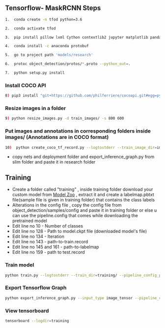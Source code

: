 Tensorflow- MaskRCNN Steps
----------------------------------------
```bash
1.  conda create -n tfod python=3.6   
```
```bash
2.  conda activate tfod  
```
```bash
3.  pip install pillow lxml Cython contextlib2 jupyter matplotlib pandas opencv-python tensorflow==1.15.0 (for GPU- tensorflow-gpu)
```
```bash
4.  conda install -c anaconda protobuf   
```
```bash
5.  go to project path 'models/research'
```
```bash
6.  protoc object_detection/protos/*.proto --python_out=.  
```
```bash
7.  python setup.py install
```

### Install COCO API
```bash
8) pip3 install "git+https://github.com/philferriere/cocoapi.git#egg=pycocotools&subdirectory=PythonAPI"
```

### Resize images in a folder
```bash
9) python resize_images.py -d train_images/ -s 800 600
```

### Put images and annotations in corresponding folders inside images/ (Annotations are in COCO format)
```bash
10)  python create_coco_tf_record.py --logtostderr --train_image_dir=images/train_images --test_image_dir=images/test_images --train_annotations_file=coco_annotations/train.json --test_annotations_file=coco_annotations/test.json --include_masks=True --output_dir=./
```

* copy nets and deployment folder and export_inference_graph.py from slim folder and paste it in research folder 

Training
-----------------------------------------------------
* Create a folder called "training" , inside training folder download your custom model from [Model Zoo](https://github.com/tensorflow/models/blob/master/research/object_detection/g3doc/tf1_detection_zoo.md) , extract it and create a labelmap.pbtxt file(sample file is given in training folder) that contains the class labels
* Alterations in the config file , copy the config file from object_detection/samples/config and paste it in training folder or else u can use the pipeline.config that comes while downloading the pretrained model 
* Edit line no 10 - Number of classes
* Edit line no 128 - Path to model.ckpt file (downloaded model's file)
* Edit line no 134 - Iteration
* Edit line no 143 - path-to-train.record
* Edit line no 145 and 161 - path-to-labelmap
* Edit line no 159 - path to test.record

### Train model 
```bash
python train.py --logtostderr --train_dir=training/ --pipeline_config_path=training/mask_rcnn_resnet50_atrous_coco.config
```

### Export Tensorflow Graph
```bash
python export_inference_graph.py --input_type image_tensor --pipeline_config_path training/mask_rcnn_resnet50_atrous_coco.config --trained_checkpoint_prefix training/model.ckpt-200 --output_directory my_model_mask
```

### View tensorboard
```bash
tensorboard --logdir=training
```
